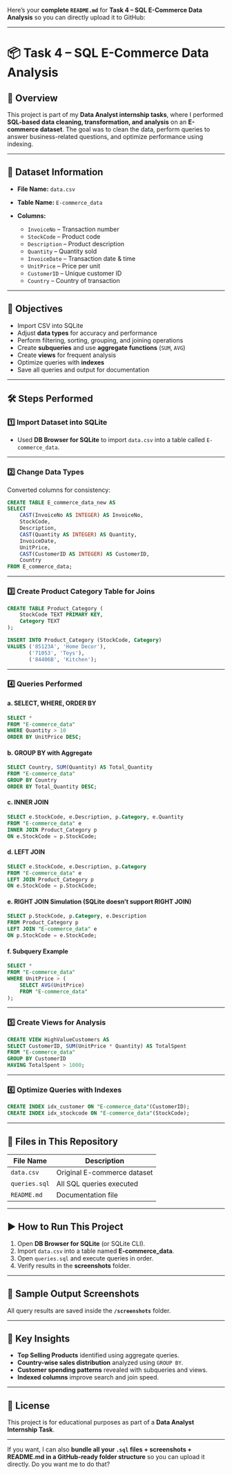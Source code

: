 Here’s your **complete `README.md`** for **Task 4 – SQL E-Commerce Data Analysis** so you can directly upload it to GitHub:

---

# 📦 Task 4 – SQL E-Commerce Data Analysis

## 📌 Overview

This project is part of my **Data Analyst internship tasks**, where I performed **SQL-based data cleaning, transformation, and analysis** on an **E-commerce dataset**.
The goal was to clean the data, perform queries to answer business-related questions, and optimize performance using indexing.

---

## 📂 Dataset Information

* **File Name:** `data.csv`
* **Table Name:** `E-commerce_data`
* **Columns:**

  * `InvoiceNo` – Transaction number
  * `StockCode` – Product code
  * `Description` – Product description
  * `Quantity` – Quantity sold
  * `InvoiceDate` – Transaction date & time
  * `UnitPrice` – Price per unit
  * `CustomerID` – Unique customer ID
  * `Country` – Country of transaction

---

## 🎯 Objectives

* Import CSV into SQLite
* Adjust **data types** for accuracy and performance
* Perform filtering, sorting, grouping, and joining operations
* Create **subqueries** and use **aggregate functions** (`SUM`, `AVG`)
* Create **views** for frequent analysis
* Optimize queries with **indexes**
* Save all queries and output for documentation

---

## 🛠️ Steps Performed

### **1️⃣ Import Dataset into SQLite**

* Used **DB Browser for SQLite** to import `data.csv` into a table called `E-commerce_data`.

---

### **2️⃣ Change Data Types**

Converted columns for consistency:

```sql
CREATE TABLE E_commerce_data_new AS
SELECT  
    CAST(InvoiceNo AS INTEGER) AS InvoiceNo,
    StockCode,
    Description,
    CAST(Quantity AS INTEGER) AS Quantity,
    InvoiceDate,
    UnitPrice,
    CAST(CustomerID AS INTEGER) AS CustomerID,
    Country
FROM E_commerce_data;
```

---

### **3️⃣ Create Product Category Table for Joins**

```sql
CREATE TABLE Product_Category (
    StockCode TEXT PRIMARY KEY,
    Category TEXT
);

INSERT INTO Product_Category (StockCode, Category)
VALUES ('85123A', 'Home Decor'),
       ('71053', 'Toys'),
       ('84406B', 'Kitchen');
```

---

### **4️⃣ Queries Performed**

#### **a. SELECT, WHERE, ORDER BY**

```sql
SELECT * 
FROM "E-commerce_data"
WHERE Quantity > 10
ORDER BY UnitPrice DESC;
```

#### **b. GROUP BY with Aggregate**

```sql
SELECT Country, SUM(Quantity) AS Total_Quantity
FROM "E-commerce_data"
GROUP BY Country
ORDER BY Total_Quantity DESC;
```

#### **c. INNER JOIN**

```sql
SELECT e.StockCode, e.Description, p.Category, e.Quantity
FROM "E-commerce_data" e
INNER JOIN Product_Category p
ON e.StockCode = p.StockCode;
```

#### **d. LEFT JOIN**

```sql
SELECT e.StockCode, e.Description, p.Category
FROM "E-commerce_data" e
LEFT JOIN Product_Category p
ON e.StockCode = p.StockCode;
```

#### **e. RIGHT JOIN Simulation (SQLite doesn’t support RIGHT JOIN)**

```sql
SELECT p.StockCode, p.Category, e.Description
FROM Product_Category p
LEFT JOIN "E-commerce_data" e
ON p.StockCode = e.StockCode;
```

#### **f. Subquery Example**

```sql
SELECT *
FROM "E-commerce_data"
WHERE UnitPrice > (
    SELECT AVG(UnitPrice) 
    FROM "E-commerce_data"
);
```

---

### **5️⃣ Create Views for Analysis**

```sql
CREATE VIEW HighValueCustomers AS
SELECT CustomerID, SUM(UnitPrice * Quantity) AS TotalSpent
FROM "E-commerce_data"
GROUP BY CustomerID
HAVING TotalSpent > 1000;
```

---

### **6️⃣ Optimize Queries with Indexes**

```sql
CREATE INDEX idx_customer ON "E-commerce_data"(CustomerID);
CREATE INDEX idx_stockcode ON "E-commerce_data"(StockCode);
```

---

## 📁 Files in This Repository

| File Name      | Description                          |
| -------------- | ------------------------------------ |
| `data.csv`     | Original E-commerce dataset          |
| `queries.sql`  | All SQL queries executed             |
| `README.md`    | Documentation file                   |

---

## ▶️ How to Run This Project

1. Open **DB Browser for SQLite** (or SQLite CLI).
2. Import `data.csv` into a table named **E-commerce\_data**.
3. Open `queries.sql` and execute queries in order.
4. Verify results in the **screenshots** folder.

---

## 📸 Sample Output Screenshots

All query results are saved inside the **`/screenshots`** folder.

---

## 📌 Key Insights

* **Top Selling Products** identified using aggregate queries.
* **Country-wise sales distribution** analyzed using `GROUP BY`.
* **Customer spending patterns** revealed with subqueries and views.
* **Indexed columns** improve search and join speed.

---

## 📜 License

This project is for educational purposes as part of a **Data Analyst Internship Task**.

---

If you want, I can also **bundle all your `.sql` files + screenshots + README.md in a GitHub-ready folder structure** so you can upload it directly.
Do you want me to do that?
